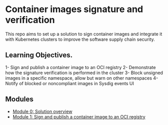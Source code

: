 # Container images signature and verification

This repo aims to set up a solution to sign container images and integrate it with Kubernetes clusters to improve the software supply chain security. 

## Learning Objectives.
1- Sign and publish a container image to an OCI registry
2- Demonstrate how the signature verification is performed in the cluster
3- Block unsigned images in a specific namespace, allow but warn on other namespaces
4- Notify of blocked or noncompliant images in Sysdig events UI


## Modules

- [Module 0: Solution overview ](modules/solution-overview.md)
- [Module 1: Sign and publish a container image to an OCI registry ](modules/Sign-images.md)
